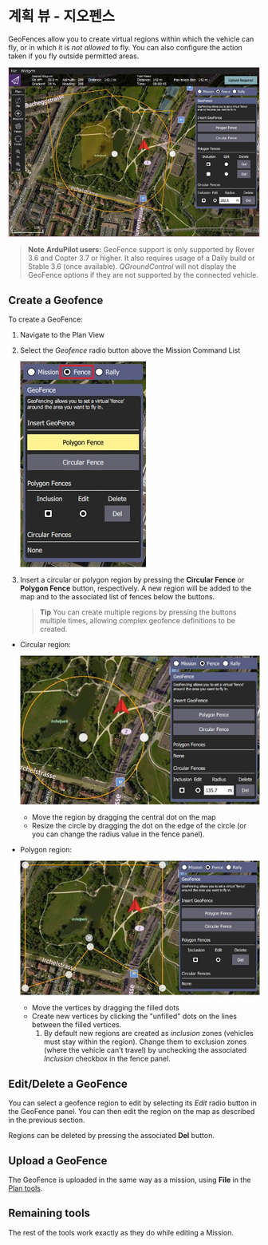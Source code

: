 # 계획 뷰 - 지오펜스

GeoFences allow you to create virtual regions within which the vehicle can fly, or in which it is *not allowed* to fly. You can also configure the action taken if you fly outside permitted areas.

![Geofence overview](../../assets/plan/geofence/geofence_overview.jpg)

> **Note** **ArduPilot users:** GeoFence support is only supported by Rover 3.6 and Copter 3.7 or higher. It also requires usage of a Daily build or Stable 3.6 (once available). *QGroundControl* will not display the GeoFence options if they are not supported by the connected vehicle.

## Create a Geofence

To create a GeoFence:

1. Navigate to the Plan View
2. Select the *Geofence* radio button above the Mission Command List
    
    ![Select geofence radio button](../../assets/plan/geofence/geofence_select.jpg)

3. Insert a circular or polygon region by pressing the **Circular Fence** or **Polygon Fence** button, respectively. A new region will be added to the map and to the associated list of fences below the buttons.
    
    > **Tip** You can create multiple regions by pressing the buttons multiple times, allowing complex geofence definitions to be created.

- Circular region:
    
    ![Circular Geofence](../../assets/plan/geofence/geofence_circular.jpg)
    
    - Move the region by dragging the central dot on the map
    - Resize the circle by dragging the dot on the edge of the circle (or you can change the radius value in the fence panel).

- Polygon region:
    
    ![Polygon Geofence](../../assets/plan/geofence/geofence_polygon.jpg)
    
    - Move the vertices by dragging the filled dots
    - Create new vertices by clicking the "unfilled" dots on the lines between the filled vertices. 
        1. By default new regions are created as *inclusion* zones (vehicles must stay within the region). Change them to exclusion zones (where the vehicle can't travel) by unchecking the associated *Inclusion* checkbox in the fence panel.

## Edit/Delete a GeoFence

You can select a geofence region to edit by selecting its *Edit* radio button in the GeoFence panel. You can then edit the region on the map as described in the previous section.

Regions can be deleted by pressing the associated **Del** button.

## Upload a GeoFence

The GeoFence is uploaded in the same way as a mission, using **File** in the [Plan tools](../PlanView/PlanView.md).

## Remaining tools

The rest of the tools work exactly as they do while editing a Mission.